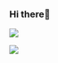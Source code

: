 ### Hi there👋

![](https://github-readme-stats.vercel.app/api/top-langs?username=GataGataGAta&show_icons=true&locale=en&layout=compact)

![](https://skillicons.dev/icons?i=c,dart,java,python,js)
<!--
**GataGataGAta/GataGataGAta** is a ✨ _special_ ✨ repository because its `README.md` (this file) appears on your GitHub profile.

Here are some ideas to get you started:

- 🔭 I’m currently working on ...
- 🌱 I’m currently learning ...
- 👯 I’m looking to collaborate on ...
- 🤔 I’m looking for help with ...
- 💬 Ask me about ...
- 📫 How to reach me: ...
- 😄 Pronouns: ...
- ⚡ Fun fact: ...
-->
